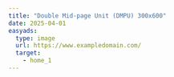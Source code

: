 ```yaml
---
title: "Double Mid-page Unit (DMPU) 300x600"
date: 2025-04-01
easyads:
  type: image
  url: https://www.exampledomain.com/
  target: 
    - home_1
---
```

